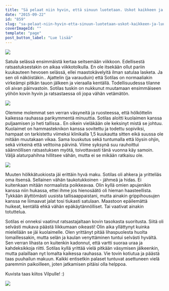 ```yaml
---
title: "Sä pelaat niin hyvin, että sinuun luotetaan. Uskot kaikkeen ja luulet pystyväs mihin vaan."
date: "2015-09-22"
id: "859"
slug: "sa-pelaat-niin-hyvin-etta-sinuun-luotetaan-uskot-kaikkeen-ja-luulet-pystyvas-mihin-vaan"
coverImageId: ""
template: "page"
post_button_label: "Lue lisää"
---
```


[![](/images/IMG_0027_.png)](http://4.bp.blogspot.com/-jUqarMbRlNs/VgFYFbrIovI/AAAAAAAAKHA/siZtA-r660E/s1600/IMG_0027_.png)

  

Satula selässä ensimmäistä kertaa seitsemään viikkoon. Edellisestä ratsastuksestakin on aikaa viikkotolkulla. En ole itsekään ollut pariin kuukauteen hevosen selässä, ellei maastokävelyitä ilman satulaa lasketa. Ja sen oli näköistäkin.. Ajattelin (ja varauduin) että Sotilas on normaaliakin virkeämpi pitkän tauon jälkeen ja vieraalla kentällä. Todellisuudessa tilanne oli aivan päinvastoin. Sotilas tuskin on nukkunut muutamaan ensimmäiseen yöhön kovin hyvin ja ratsastaessa oli jopa vähän vetämätön.

  

[![](/images/IMG_0116_.png)](http://1.bp.blogspot.com/-6Zj_48Bc8wY/VgFYFdhxJXI/AAAAAAAAKHI/vJHbKS5nVjM/s1600/IMG_0116_.png)

  

Olemme molemmat sen verran väsyneitä ja ruosteessa, että hölköttelin kaikessa rauhassa parikymmentä minuuttia. Sotilas aloitti kuolaimen kanssa puljaamisen jo heti tallissa.. En oikein vieläkään ole keksinyt mistä se johtuu. Kuolaimet on hammasteknikon kanssa sovitettu ja todettu sopiviksi, hampaat on tarkistettu viimeksi klinikalla 1,5 kuukautta sitten eikä suussa ole mitään muutakaan vikaa. Sama louskutus sekä tuntumalla että löysin ohjin, sekä virkeinä että velttoina päivinä. Viime syksynä suu rauhoittui säännöllisen ratsastuksen myötä, toivottavasti tänä vuonna käy samoin. Väljä alaturpahihna hillitsee vähän, mutta ei se mikään ratkaisu ole.

  

[![](/images/IMG_0150_.png)](http://1.bp.blogspot.com/-RM7MpGQqJ3w/VgFYFRkO0AI/AAAAAAAAKHM/z1wqljw0qcI/s1600/IMG_0150_.png)

  

Muuten hölkkätuokiosta jäi erittäin hyvä maku. Sotilas oli ahkera ja yritteliäs oma itsensä. Sellainen vähän taukotukkoinen - jähmeä ja hidas. Ei kuitenkaan mitään normaalista poikkeavaa. Olin kyllä omien apujenikin kanssa niin hukassa, ettei ihme jos hienosäätö oli hieman haasteellista. Tykkään älyttömästi uusista tallisaappaistani, mutta ainakin grippihousujen kanssa ne liimaavat jalat tosi tiukasti satulaan. Maastoon epäilemättä huikeat, kentällä ehkä vähän epäkäytännölliset. Tai vaativat ainakin totuttelua.

  

Sotilas ei onneksi vaatinut ratsastajaltaan kovin tasokasta suoritusta. Siitä oli selvästi mukava päästä liikkumaan oikeasti! Olin aika yllättynyt kuinka mielellään se jäi kuolaimelle. Olen yrittänyt pitää lihaspuolesta huolta lomaillessakin, mutta selän ja kaulan venyttäminen tuntui selvästi hyvältä. Sen verran lihasta on kuitenkin kadonnut, että vartti suoraa uraa ja kahdeksikkoja riitti. Sotilas kyllä yrittää vielä pitkään väsymisen jälkeenkin, mutta palaillaan nyt lomalta kaikessa rauhassa. Vie tovin kotiutua ja päästä taas puuhailun makuun. Kaikki entisetkin palaset tuntuvat asettuneen vielä paremmin paikoilleen, joten jatkamisen pitäisi olla helppoa.

  

Kuvista taas kiitos Vilpulle! :)

  

[![](/images/IMG_0175_.png)](http://4.bp.blogspot.com/-9Q2XDwsw5Lc/VgFYF8o7rQI/AAAAAAAAKHU/LyCUDW3XGeU/s1600/IMG_0175_.png)
